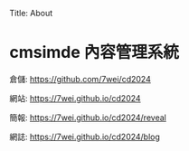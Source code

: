 Title: About

# cmsimde 內容管理系統

倉儲: <a href="https://github.com/7wei/cd2024">https://github.com/7wei/cd2024</a>

網站: <a href="https://7wei.github.io/cd2024/">https://7wei.github.io/cd2024</a>

簡報: <a href="https://7wei.github.io/cd2024/reveal">https://7wei.github.io/cd2024/reveal</a>

網誌: <a href="https://7wei.github.io/cd2024/blog">https://7wei.github.io/cd2024/blog</a>









